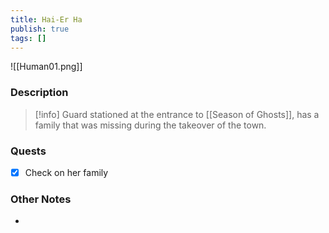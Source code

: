 ```yaml
---
title: Hai-Er Ha
publish: true
tags: []
---
```


![[Human01.png]]
### Description
> [!info] Guard stationed at the entrance to [[Season of Ghosts]], has a family that was missing during the takeover of the town.
### Quests
- [x] Check on her family
### Other Notes
- 